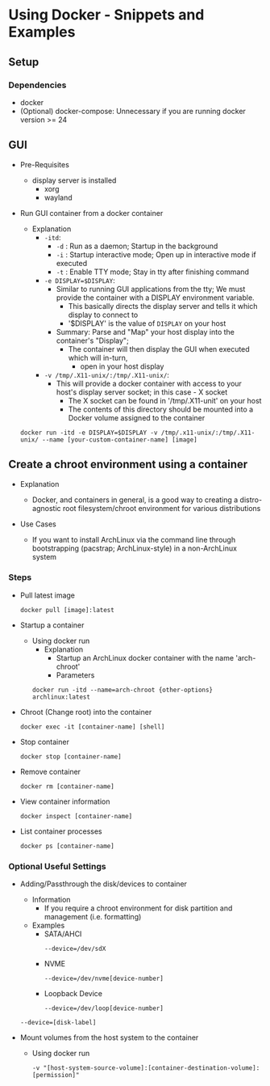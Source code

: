 # Using Docker - Snippets and Examples

## Setup
### Dependencies
+ docker
+ (Optional) docker-compose: Unnecessary if you are running docker version >= 24

## GUI    
- Pre-Requisites
    - display server is installed
        + xorg
        + wayland

- Run GUI container from a docker container
    - Explanation
        - `-itd`:
            + `-d` : Run as a daemon; Startup in the background
            + `-i` : Startup interactive mode; Open up in interactive mode if executed
            + `-t` : Enable TTY mode; Stay in tty after finishing command
        - `-e DISPLAY=$DISPLAY`: 
            - Similar to running GUI applications from the tty; We must provide the container with a DISPLAY environment variable. 
                + This basically directs the display server and tells it which display to connect to
                + '$DISPLAY' is the value of `DISPLAY` on your host
            - Summary: Parse and "Map" your host display into the container's "Display"; 
                - The container will then display the GUI when executed which will in-turn, 
                    + open in your host display
        - `-v /tmp/.X11-unix/:/tmp/.X11-unix/`:
            - This will provide a docker container with access to your host's display server socket; in this case - X socket
                 + The X socket can be found in '/tmp/.X11-unit' on your host
                 + The contents of this directory should be mounted into a Docker volume assigned to the container
    ```console
    docker run -itd -e DISPLAY=$DISPLAY -v /tmp/.x11-unix/:/tmp/.X11-unix/ --name [your-custom-container-name] [image]
    ```

## Create a chroot environment using a container
- Explanation
    + Docker, and containers in general, is a good way to creating a distro-agnostic root filesystem/chroot environment for various distributions

- Use Cases
    + If you want to install ArchLinux via the command line through bootstrapping (pacstrap; ArchLinux-style) in a non-ArchLinux system

### Steps
- Pull latest image
    ```console
    docker pull [image]:latest
    ```

- Startup a container
    - Using docker run
        - Explanation
            - Startup an ArchLinux docker container with the name 'arch-chroot'
            - Parameters
        ```console
        docker run -itd --name=arch-chroot {other-options} archlinux:latest
        ```

- Chroot (Change root) into the container
    ```console
    docker exec -it [container-name] [shell]
    ```

- Stop container
    ```console
    docker stop [container-name]
    ```

- Remove container
    ```console
    docker rm [container-name]
    ```

- View container information
    ```console
    docker inspect [container-name]
    ```

- List container processes
    ```console
    docker ps [container-name]
    ```

### Optional Useful Settings
- Adding/Passthrough the disk/devices to container
    - Information
        - If you require a chroot environment for disk partition and management (i.e. formatting)
    - Examples
        - SATA/AHCI
            ```console
            --device=/dev/sdX
            ```
        - NVME
            ```console
            --device=/dev/nvme[device-number]
            ```
        - Loopback Device
            ```console
            --device=/dev/loop[device-number]
            ```
    ```console
    --device=[disk-label]
    ```

- Mount volumes from the host system to the container
    - Using docker run 
        ```console
        -v "[host-system-source-volume]:[container-destination-volume]:[permission]"
        ```


